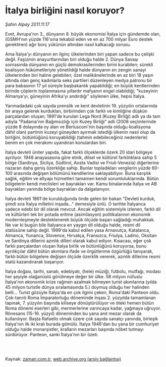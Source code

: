 # İtalya birliğini nasıl koruyor?

*Şahin Alpay 2011.11.17*

<td class="columnist-detail">
<p>Evet, Avrupa'nın 3., dünyanın 8. büyük ekonomisi İtalya için gündemde olan, (GSMH'nın yüzde 116'sına tekabül eden ve en az 700 milyar Euro destek gerektiren) ağır borç yükünün altından nasıl kalkacağı sorusu.</p>
<p>
<div id="haberMetinDiv">
<p>Ama İtalya'yı dünyanın en ilginç ülkelerinden biri yapan sadece bu çelişki değil. Faşizmin anayurtlarından biri olduğu halde 2. Dünya Savaşı sonrasında dünyanın en güçlü demokrasilerinden birini kurabilen; sürekli koalisyon hükümetleriyle yönetildiği halde dünyanın en zengin sanayi ülkelerinden biri haline gelebilen; özel malikânelerinde en az biri 18 yaşın altında olan genç kadınlarla seks partileri düzenleyen medya patronu bir para babasının 17 yıl süreyle başbakanlık yapabildiği; en büyük kentlerinden birinde çöplerin toplanmasına yıllardır mafyanın engel olabildiği; "kuzeyinin Almanya'yı, güneyinin Afrika'yı andırdığı" söylenen ülke, hepsi İtalya.
<p>Yarımadadaki çok sayıda prenslik ve kent devletinin 19. yüzyılın ortalarında bir araya gelerek kurdukları, birbirinden çok farklı ve kimliğine düşkün parçalardan oluşan; 1991'de kurulan Lega Nord (Kuzey Birliği) adlı ya da tam adıyla "Padania'nın Bağımsızlığı için Kuzey Birliği" adlı (2008 seçimlerinde yüzde 8 dolayında oy alan ve Berlusconi'nin başında olduğu koalisyona dâhil olan) partinin kuzeyi güneyden ayırmak istediği ülkenin nasıl olup da birliğini, bütünlüğünü koruyabildiği (tahmin edebileceğiniz nedenlerle) benim en çok merakımı uyandıran konulardan biri.
<p>İtalya devleti üniter yapıda, fakat farklı ölçeklerde özerk 20 idari bölgeye ayrılıyor. 1948 anayasasına göre etnik, dilsel ve kültürel farklılıklara sahip 5 bölge (Sardinya, Sicilya, Südtirol, Aosta Vadisi ve Friuli-Venezia) diğerlerine nazaran daha geniş özerkliğe sahip. Bunlar topladıkları vergilerin yüzde 60-100 arasında değişen bölümünü kendilerine saklayabiliyor. Buna karşılık sağlık, eğitim ve altyapı hizmetleri tamamen kendi sorumluluklarında. Bütün bölgelerin kendi meclisleri ve bayrakları var. Kamu binalarında İtalya ve AB bayrakları yanında bölge bayrakları da dalgalanıyor.
<p>İtalya devleti 1861'de kurulduğunda önde gelen bir bakan "Devleti kurduk, şimdi sıra İtalya milletini inşada..." demesiyle ünlü. O tarihte İtalyanca sadece edebi bir dil olarak mevcut. Ancak eğitim sistemiyle izlenen, farklı dil ve kültürleri tek bir potada eritme (asimilasyon) politikalarının ekonomik modernleşmeyle desteklenerek büyük ölçüde başarı sağladığı muhakkak. Ne var ki bugün bile İtalyanca en yaygın dil olduğu halde, resmi dil statüsüne sahip değil. 1999'da kabul edilen yasa Arnavutça, Katalanca, Almanca, Yunanca, Slovence, Hırvatça, Fransızca, Friulya, Ladino, Oksitan ve Sardinya dillerini azınlık dilleri olarak kabul ediyor. Kısacası, eğer çok farklı parçalardan oluşan İtalya birlik ve bütünlüğünü koruyorsa, bunu ayrılıkçılar dâhil bütün akımlara ifade ve örgütlenme özgürlüğü tanıyarak, farklı bütün bölgelere değişen ölçüde özerklik vererek, azınlık dillerine resmi statü kazandırarak başarıyor.
<p>İtalya doğası, tarihi, sanatı, edebiyatı, (hele) müziği, futbolu, mutfağı, modası her şeyiyle olağanüstü görülmeye değer bir ülke. 58 milyon nüfuslu İtalya'nın ekonomik krize rağmen azalmak bilmeyen turist akımlarına (yılda 45 milyon turistle dünya sıralamasında 5.) doymuş olduğu her halinden belli... Turist gözüyle İtalya'da en çok ilgimi çeken, Roma'daki Panteon oldu. Çok-tanrılı Roma İmparatorluğu döneminde inşası 2. yüzyılda tamamlanan tapınak, 7. yüzyılın başında kiliseye dönüştürülüyor ve öteki hemen bütün Roma dönemi eserleri gibi, mermerlerine varıncaya kadar, yağmaya uğruyor. Rönesans (15-16. yüzyıl) döneminden bu yana anıt mezar olarak da kullanılıyor. Başta Rafaello olmak üzere çok sayıda sanatçı yanında, birleşik İtalya'nın ilk iki kralı burada gömülü. İtalya 1946'dan bu yana bir cumhuriyet olduğu halde monarşistler, kralların mezarları başında nöbet tutmayı sürdürüyor. Panteon, sanki İtalya'nın bir özeti.</p></p></p></p></p></div>
</p>


<p><br>
		 </br></p></td>

Kaynak: [zaman.com.tr](http://zaman.com.tr/yazar.do?yazino=1202881), [web.archive.org (arşiv bağlantısı)](http://web.archive.org/web/20111130202120/http://www.zaman.com.tr:80/yazar.do?yazino=1202881)
